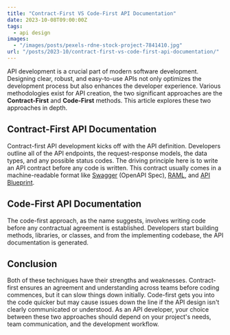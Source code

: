 ```yaml
---
title: "Contract-First VS Code-First API Documentation"
date: 2023-10-08T09:00:00Z
tags:
  - api design
images:
  - "/images/posts/pexels-rdne-stock-project-7841410.jpg"
url: "/posts/2023-10/contract-first-vs-code-first-api-documentation/"
---
```


API development is a crucial part of modern software development. Designing clear, robust, and easy-to-use APIs not only optimizes the development process but also enhances the developer experience. Various methodologies exist for API creation, the two significant approaches are the **Contract-First** and **Code-First** methods. This article explores these two approaches in depth.

## Contract-First API Documentation

Contract-first API development kicks off with the API definition. Developers outline all of the API endpoints, the request-response models, the data types, and any possible status codes. The driving principle here is to write an API contract before any code is written. This contract usually comes in a machine-readable format like [Swagger](https://swagger.io) (OpenAPI Spec), [RAML](https://raml.org), and [API Blueprint](https://apiblueprint.org).

## Code-First API Documentation

The code-first approach, as the name suggests, involves writing code before any contractual agreement is established. Developers start building methods, libraries, or classes, and from the implementing codebase, the API documentation is generated.

## Conclusion

Both of these techniques have their strengths and weaknesses. Contract-first ensures an agreement and understanding across teams before coding commences, but it can slow things down initially. Code-first gets you into the code quicker but may cause issues down the line if the API design isn't clearly communicated or understood. As an API developer, your choice between these two approaches should depend on your project's needs, team communication, and the development workflow.
